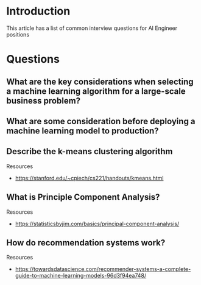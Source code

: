 # Introduction

This article has a list of common interview questions for AI Engineer positions

# Questions

## What are the key considerations when selecting a machine learning algorithm for a large-scale business problem?

## What are some consideration before deploying a machine learning model to production?

## Describe the k-means clustering algorithm

Resources
 - https://stanford.edu/~cpiech/cs221/handouts/kmeans.html

## What is Principle Component Analysis?

Resources
 - https://statisticsbyjim.com/basics/principal-component-analysis/


## How do recommendation systems work?

Resources
 - https://towardsdatascience.com/recommender-systems-a-complete-guide-to-machine-learning-models-96d3f94ea748/